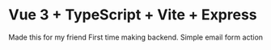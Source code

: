 # Vue 3 + TypeScript + Vite + Express

Made this for my friend
First time making backend. Simple email form action
